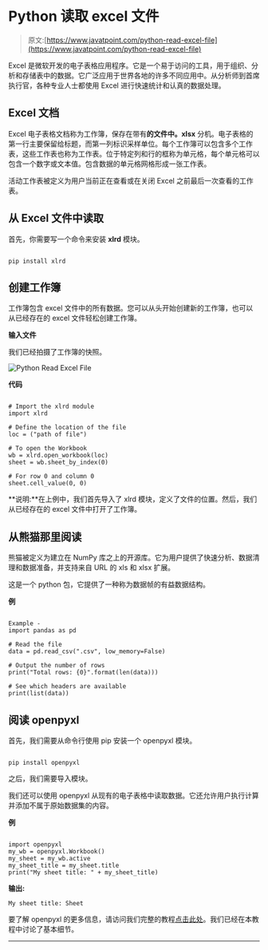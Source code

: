 # Python 读取 excel 文件

> 原文:[https://www.javatpoint.com/python-read-excel-file](https://www.javatpoint.com/python-read-excel-file)

Excel 是微软开发的电子表格应用程序。它是一个易于访问的工具，用于组织、分析和存储表中的数据。它广泛应用于世界各地的许多不同应用中。从分析师到首席执行官，各种专业人士都使用 Excel 进行快速统计和认真的数据处理。

## Excel 文档

Excel 电子表格文档称为工作簿，保存在带有**的文件中。xlsx** 分机。电子表格的第一行主要保留给标题，而第一列标识采样单位。每个工作簿可以包含多个工作表，这些工作表也称为工作表。位于特定列和行的框称为单元格，每个单元格可以包含一个数字或文本值。包含数据的单元格网格形成一张工作表。

活动工作表被定义为用户当前正在查看或在关闭 Excel 之前最后一次查看的工作表。

## 从 Excel 文件中读取

首先，你需要写一个命令来安装 **xlrd** 模块。

```

pip install xlrd  

```

## 创建工作簿

工作簿包含 excel 文件中的所有数据。您可以从头开始创建新的工作簿，也可以从已经存在的 excel 文件轻松创建工作簿。

**输入文件**

我们已经拍摄了工作簿的快照。

![Python Read Excel File](../Images/ee573cf6c88593de27922bf5f6c7ad7a.png)

**代码**

```

# Import the xlrd module    
import xlrd   

# Define the location of the file   
loc = ("path of file")   

# To open the Workbook   
wb = xlrd.open_workbook(loc)   
sheet = wb.sheet_by_index(0)   

# For row 0 and column 0   
sheet.cell_value(0, 0)

```

**说明:**在上例中，我们首先导入了 xlrd 模块，定义了文件的位置。然后，我们从已经存在的 excel 文件中打开了工作簿。

## 从熊猫那里阅读

熊猫被定义为建立在 NumPy 库之上的开源库。它为用户提供了快速分析、数据清理和数据准备，并支持来自 URL 的 xls 和 xlsx 扩展。

这是一个 python 包，它提供了一种称为数据帧的有益数据结构。

**例**

```

Example - 
import pandas as pd  

# Read the file  
data = pd.read_csv(".csv", low_memory=False)  

# Output the number of rows  
print("Total rows: {0}".format(len(data)))  

# See which headers are available  
print(list(data))  

```

## 阅读 openpyxl

首先，我们需要从命令行使用 pip 安装一个 openpyxl 模块。

```

pip install openpyxl  

```

之后，我们需要导入模块。

我们还可以使用 openpyxl 从现有的电子表格中读取数据。它还允许用户执行计算并添加不属于原始数据集的内容。

**例**

```

import openpyxl  
my_wb = openpyxl.Workbook()  
my_sheet = my_wb.active  
my_sheet_title = my_sheet.title  
print("My sheet title: " + my_sheet_title)  

```

**输出:**

```
My sheet title: Sheet

```

要了解 openpyxl 的更多信息，请访问我们完整的教程[点击此处](https://www.javatpoint.com/python-openpyxl)。我们已经在本教程中讨论了基本细节。

* * *